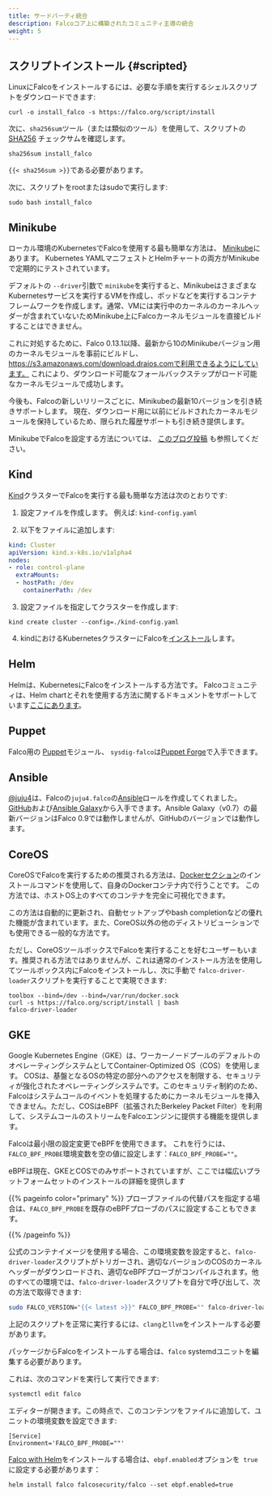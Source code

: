 ```yaml
---
title: サードパーティ統合
description: Falcoコア上に構築されたコミュニティ主導の統合
weight: 5
---
```


## スクリプトインストール {#scripted}

LinuxにFalcoをインストールするには、必要な手順を実行するシェルスクリプトをダウンロードできます:

```shell
curl -o install_falco -s https://falco.org/script/install
```

次に、`sha256sum`ツール（または類似のツール）を使用して、スクリプトの [SHA256](https://en.wikipedia.org/wiki/SHA-2) チェックサムを確認します。

```shell
sha256sum install_falco
```

`{{< sha256sum >}}`である必要があります。

次に、スクリプトをrootまたはsudoで実行します:

```shell
sudo bash install_falco
```

## Minikube 

ローカル環境のKubernetesでFalcoを使用する最も簡単な方法は、 [Minikube](https://kubernetes.io/docs/tutorials/hello-minikube/)にあります。 Kubernetes YAMLマニフェストとHelmチャートの両方がMinikubeで定期的にテストされています。

デフォルトの `--driver`引数で `minikube`を実行すると、MinikubeはさまざまなKubernetesサービスを実行するVMを作成し、ポッドなどを実行するコンテナフレームワークを作成します。通常、VMには実行中のカーネルのカーネルヘッダーが含まれていないためMinikube上にFalcoカーネルモジュールを直接ビルドすることはできません。

これに対処するために、Falco 0.13.1以降、最新から10のMinikubeバージョン用のカーネルモジュールを事前にビルドし、https://s3.amazonaws.com/download.draios.comで利用できるようにしています。 これにより、ダウンロード可能なフォールバックステップがロード可能なカーネルモジュールで成功します。

今後も、Falcoの新しいリリースごとに、Minikubeの最新10バージョンを引き続きサポートします。 現在、ダウンロード用に以前にビルドされたカーネルモジュールを保持しているため、限られた履歴サポートも引き続き提供します。

MinikubeでFalcoを設定する方法については、 [このブログ投稿](https://falco.org/blog/minikube-falco-kernel-module/) も参照してください。

## Kind

 [Kind](https://github.com/kubernetes-sigs/kind)クラスターでFalcoを実行する最も簡単な方法は次のとおりです:

1. 設定ファイルを作成します。 例えば: `kind-config.yaml`

2. 以下をファイルに追加します:
```yaml
kind: Cluster
apiVersion: kind.x-k8s.io/v1alpha4
nodes:
- role: control-plane
  extraMounts:
  - hostPath: /dev
    containerPath: /dev
```

3. 設定ファイルを指定してクラスターを作成します:
```
kind create cluster --config=./kind-config.yaml
```

4. kindにおけるKubernetesクラスターにFalcoを[インストール](../installation)します。


## Helm

Helmは、KubernetesにFalcoをインストールする方法です。 Falcoコミュニティは、Helm chartとそれを使用する方法に関するドキュメントをサポートしています[ここにあります](https://github.com/falcosecurity/charts/tree/master/falco)。

## Puppet

Falco用の [Puppet](https://puppet.com/)モジュール、 `sysdig-falco`は[Puppet Forge](https://forge.puppet.com/sysdig/falco/readme)で入手できます。

## Ansible

[@juju4](https://github.com/juju4/)は、Falcoの`juju4.falco`の[Ansible](https://ansible.com)ロールを作成してくれました。[GitHub](https://github.com/juju4/ansible-falco/)および[Ansible Galaxy](https://galaxy.ansible.com/juju4/falco/)から入手できます。Ansible Galaxy（v0.7）の最新バージョンはFalco 0.9では動作しませんが、GitHubのバージョンでは動作します。

## CoreOS

CoreOSでFalcoを実行するための推奨される方法は、[Dockerセクション](/docs/getting-started/running#docker)のインストールコマンドを使用して、自身のDockerコンテナ内で行うことです。 この方法では、ホストOS上のすべてのコンテナを完全に可視化できます。

この方法は自動的に更新され、自動セットアップやbash completionなどの優れた機能が含まれています。また、CoreOS以外の他のディストリビューションでも使用できる一般的な方法です。

ただし、CoreOSツールボックスでFalcoを実行することを好むユーザーもいます。推奨される方法ではありませんが、これは通常のインストール方法を使用してツールボックス内にFalcoをインストールし、次に手動で `falco-driver-loader`スクリプトを実行することで実現できます:

```shell
toolbox --bind=/dev --bind=/var/run/docker.sock
curl -s https://falco.org/script/install | bash
falco-driver-loader
```


## GKE

Google Kubernetes Engine（GKE）は、ワーカーノードプールのデフォルトのオペレーティングシステムとしてContainer-Optimized OS（COS）を使用します。 COSは、基盤となるOSの特定の部分へのアクセスを制限する、セキュリティが強化されたオペレーティングシステムです。このセキュリティ制約のため、Falcoはシステムコールのイベントを処理するためにカーネルモジュールを挿入できません。ただし、COSはeBPF（拡張されたBerkeley Packet Filter）を利用して、システムコールのストリームをFalcoエンジンに提供する機能を提供します。

Falcoは最小限の設定変更でeBPFを使用できます。 これを行うには、`FALCO_BPF_PROBE`環境変数を空の値に設定します：`FALCO_BPF_PROBE=""`。

eBPFは現在、GKEとCOSでのみサポートされていますが、ここでは幅広いプラットフォームセットのインストールの詳細を提供します

{{% pageinfo color="primary" %}} 
 プローブファイルの代替パスを指定する場合は、`FALCO_BPF_PROBE`を既存のeBPFプローブのパスに設定することもできます。

{{% /pageinfo %}}

公式のコンテナイメージを使用する場合、この環境変数を設定すると、`falco-driver-loader`スクリプトがトリガーされ、適切なバージョンのCOSのカーネルヘッダーがダウンロードされ、適切なeBPFプローブがコンパイルされます。他のすべての環境では、`falco-driver-loader`スクリプトを自分で呼び出して、次の方法で取得できます:

```bash
sudo FALCO_VERSION="{{< latest >}}" FALCO_BPF_PROBE="" falco-driver-loader
```

上記のスクリプトを正常に実行するには、`clang`と`llvm`をインストールする必要があります。

パッケージからFalcoをインストールする場合は、`falco` systemdユニットを編集する必要があります。

これは、次のコマンドを実行して実行できます:

```bash
systemctl edit falco
```

エディターが開きます。この時点で、このコンテンツをファイルに追加して、ユニットの環境変数を設定できます:

```
[Service]
Environment='FALCO_BPF_PROBE=""'
```

[Falco with Helm](https://falco.org/docs/third-party/#helm)をインストールする場合は、`ebpf.enabled`オプションを` true`に設定する必要があります：

```
helm install falco falcosecurity/falco --set ebpf.enabled=true
```
